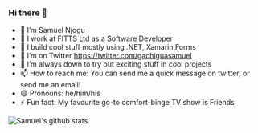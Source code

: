 ### Hi there 👋

- 🔭 I’m Samuel Njogu
- 🏢 I work at FITTS Ltd as a Software Developer
- 🌱 I build cool stuff mostly using .NET, Xamarin.Forms
- 🦜 I’m on Twitter https://twitter.com/gachiguasamuel
- 👯 I’m always down to try out exciting stuff in cool projects
- 📫 How to reach me: You can send me a quick message on twitter, or send me an email!
- 😄 Pronouns: he/him/his
- ⚡ Fun fact: My favourite go-to comfort-binge TV show is Friends

![Samuel's github stats](https://github-readme-stats.vercel.app/api?username=SGNjogu&show_icons=true)
